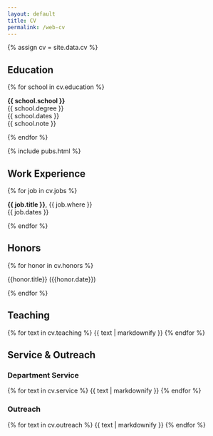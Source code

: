```yaml
---
layout: default
title: CV
permalink: /web-cv
---
```

{% assign cv = site.data.cv %}
<div id="cv">
<section>
    <h2>Education</h2>
    {% for school in cv.education %}
    <p>
        <strong>{{ school.school }}</strong><br />
        {{ school.degree }}<br />
        {{ school.dates }}<br />
        {{ school.note }}
    </p>
    {% endfor %}
</section>

{% include pubs.html %}

<section>
    <h2>Work Experience</h2>
    {% for job in cv.jobs %}
    <p>
        <strong>{{ job.title }}</strong>, {{ job.where }}<br />
        {{ job.dates }}
    </p>
    {% endfor %}
</section>

<section>
    <h2>Honors</h2>
    {% for honor in cv.honors %}
        <p>{{honor.title}} ({{honor.date}})</p>
    {% endfor %}
</section>

<section>
    <h2>Teaching</h2>
    {% for text in cv.teaching %}
        {{ text | markdownify }}
    {% endfor %}
</section>

<section>
    <h2>Service &amp; Outreach</h2>
    <h3> Department Service</h3>
    {% for text in cv.service %}
        {{ text | markdownify }}
    {% endfor %}
    <h3> Outreach</h3>
    {% for text in cv.outreach %}
        {{ text | markdownify }}
    {% endfor %}
</section>

</div>
